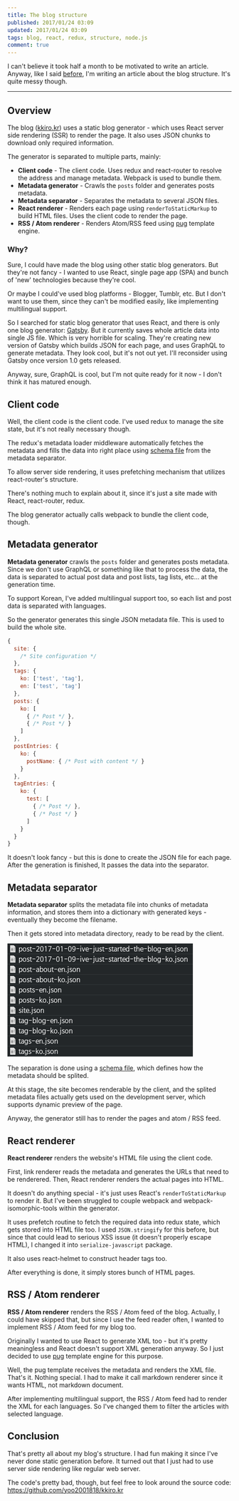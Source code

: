 ```yaml
---
title: The blog structure
published: 2017/01/24 03:09
updated: 2017/01/24 03:09
tags: blog, react, redux, structure, node.js
comment: true
---
```

I can't believe it took half a month to be motivated to write an article.
Anyway, like I said
[before](/2017-01-09-ive-just-started-the-blog/),
I'm writing an article about the blog structure. It's quite messy though.

---

## Overview
The blog ([kkiro.kr](http://kkiro.kr/)) uses a static blog generator -
which uses React server side rendering (SSR) to render the page. It also uses
JSON chunks to download only required information.

The generator is separated to multiple parts, mainly:
- **Client code** - The client code. Uses redux and react-router to resolve
  the address and manage metadata. Webpack is used to bundle them.
- **Metadata generator** - Crawls the `posts` folder and generates posts
  metadata.
- **Metadata separator** - Separates the metadata to several JSON files.
- **React renderer** - Renders each page using `renderToStaticMarkup` to build
  HTML files. Uses the client code to render the page.
- **RSS / Atom renderer** - Renders Atom/RSS feed using
  [pug](https://pugjs.com/) template engine.

### Why?
Sure, I could have made the blog using other static blog generators. But
they're not fancy - I wanted to use React, single page app (SPA) and bunch of
'new' technologies because they're cool.

Or maybe I could've used blog platforms - Blogger, Tumblr, etc. But I don't
want to use them, since they can't be modified easily, like implementing
multilingual support.

So I searched for static blog generator that uses React, and there is only one
blog generator:
[Gatsby](https://github.com/gatsbyjs). But it currently saves whole article
data into single JS file. Which is very horrible for scaling.
They're creating new version of Gatsby which builds JSON for each page, and
uses GraphQL to generate metadata. They look cool, but it's not out yet.
I'll reconsider using Gatsby once version 1.0 gets released.

Anyway, sure, GraphQL is cool, but I'm not quite ready for it now - I don't
think it has matured enough.

## Client code
Well, the client code is the client code. I've used redux to manage
the site state, but it's not really necessary though.

The redux's metadata loader middleware automatically fetches the metadata and
fills the data into right place using
[schema file](https://github.com/yoo2001818/kkiro.kr/blob/master/src/schema.js)
from the metadata separator.

To allow server side rendering, it uses prefetching mechanism that utilizes
react-router's structure.

There's nothing much to explain about it, since it's just a site made with
React, react-router, redux.

The blog generator actually calls webpack to bundle the client code, though.

## Metadata generator
**Metadata generator** crawls the `posts` folder and generates posts
metadata. Since we don't use GraphQL or something like that to process the
data, the data is separated to actual post data and post lists, tag lists,
etc... at the generation time.

To support Korean, I've added multilingual support too, so each list and post
data is separated with languages.

So the generator generates this single JSON metadata file. This is used to
build the whole site.
```js
{
  site: {
    /* Site configuration */
  },
  tags: {
    ko: ['test', 'tag'],
    en: ['test', 'tag']
  },
  posts: {
    ko: [
      { /* Post */ },
      { /* Post */ }
    ]
  },
  postEntries: {
    ko: {
      postName: { /* Post with content */ }
    }
  },
  tagEntries: {
    ko: {
      test: [
        { /* Post */ },
        { /* Post */ }
      ]
    }
  }
}
```

It doesn't look fancy - but this is done to create the JSON file for each page.
After the generation is finished, It passes the data into the separator.

## Metadata separator
**Metadata separator** splits the metadata file into chunks of metadata
information, and stores them into a dictionary with generated keys - eventually
they become the filename.

Then it gets stored into metadata directory, ready to be read by the client.

![File list](/media/metadataSeparatorFileList.png)

The separation is done using a
[schema file](https://github.com/yoo2001818/kkiro.kr/blob/master/src/schema.js),
which defines how the metadata should be splited.

At this stage, the site becomes renderable by the client, and the splited
metadata files actually gets used on the development server, which supports
dynamic preview of the page.

Anyway, the generator still has to render the pages and atom / RSS feed.

## React renderer
**React renderer** renders the website's HTML file using the client code.

First, link renderer reads the metadata and generates the URLs that need to be
renderered.
Then, React renderer renders the actual pages into HTML.

It doesn't do anything special - it's just uses React's `renderToStaticMarkup`
to render it. But I've been struggled to couple webpack and
webpack-isomorphic-tools within the generator.

It uses prefetch routine to fetch the required data into redux state, which
gets stored into HTML file too. I used `JSON.stringify` for this before,
but since that could lead to serious XSS issue (it doesn't properly escape
HTML), I changed it into `serialize-javascript` package.

It also uses react-helmet to construct header tags too.

After everything is done, it simply stores bunch of HTML pages.

## RSS / Atom renderer
**RSS / Atom renderer** renders the RSS / Atom feed of the blog. Actually, I
could have skipped that, but since I use the feed reader often, I wanted to
implement RSS / Atom feed for my blog too.

Originally I wanted to use React to generate XML too - but it's pretty
meaningless and React doesn't support XML generation anyway. So I just decided
to use [pug](https://pugjs.com/) template engine for this purpose.

Well, the pug template receives the metadata and renders the XML file. That's
it. Nothing special. I had to make it call markdown renderer since it
wants HTML, not markdown document.

After implementing multilingual support, the RSS / Atom feed had to render
the XML for each languages. So I've changed them to filter the articles with
selected language.

## Conclusion
That's pretty all about my blog's structure. I had fun making it since I've
never done static generation before. It turned out that I just had to use
server side rendering like regular web server.

The code's pretty bad, though, but feel free to look around the source
code: https://github.com/yoo2001818/kkiro.kr
